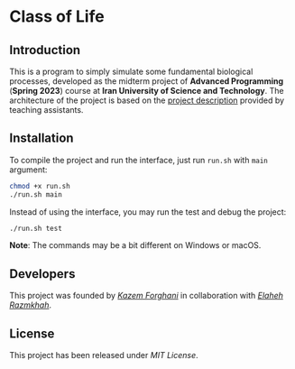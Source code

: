 # Class of Life

## Introduction

This is a program to simply simulate some fundamental biological processes, developed as the midterm project of **Advanced Programming** (**Spring 2023**) course at **Iran University of Science and Technology**. The architecture of the project is based on the [project description](schema/description.pdf) provided by teaching assistants.

## Installation

To compile the project and run the interface, just run `run.sh` with `main` argument:

```bash
chmod +x run.sh
./run.sh main
```

Instead of using the interface, you may run the test and debug the project:

```bash
./run.sh test
```

**Note**: The commands may be a bit different on Windows or macOS.

## Developers

This project was founded by [*Kazem Forghani*](https://github.com/k-forghani) in collaboration with [*Elaheh Razmkhah*](https://github.com/ELrzm).

## License

This project has been released under *MIT License*.